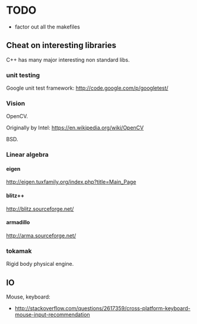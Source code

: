 # TODO

- factor out all the makefiles

## Cheat on interesting libraries

C++ has many major interesting non standard libs.

### unit testing

Google unit test framework: <http://code.google.com/p/googletest/>

### Vision

OpenCV.

Originally by Intel: <https://en.wikipedia.org/wiki/OpenCV>

BSD.

### Linear algebra

#### eigen

<http://eigen.tuxfamily.org/index.php?title=Main_Page>

#### blitz++

<http://blitz.sourceforge.net/>

#### armadillo

<http://arma.sourceforge.net/>

### tokamak

Rigid body physical engine.

## IO

Mouse, keyboard:

- <http://stackoverflow.com/questions/2617359/cross-platform-keyboard-mouse-input-recommendation>
